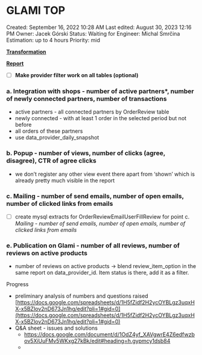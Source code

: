 # GLAMI TOP

Created: September 16, 2022 10:28 AM
Last edited: August 30, 2023 12:16 PM
Owner: Jacek Górski
Status: Waiting for
Engineer: Michal Smrčina
Estimation: up to 4 hours
Priority: mid

[](https://docs.google.com/document/d/1Z5tp5uvs-I4HQOSg93RQOsooHji3qxQU9YnPrnePMws/edit#)

**[Transformation](https://connection.keboola.com/admin/projects/1828/transformations-v2/keboola.snowflake-transformation/727206654)**

[**Report**](https://tableau.glami.info/#/views/Reviewsdashboard/Reviewsdashboard)

- [ ]  **Make provider filter work on all tables (optional)**

### a. Integration with shops - number of active partners*, number of newly connected partners, number of transactions

- active partners - all connected partners by OrderReview table
- newly connected - with at least 1 order in the selected period but not before
- all orders of these partners
- use data_provider_daily_snapshot

### b. Popup - number of views, number of clicks (agree, disagree), CTR of agree clicks

- we don’t register any other view event there apart from ‘shown’ which is already pretty much visible in the report

### c. Mailing - number of send emails, number of open emails, number of clicked links from emails

- [ ]  create mysql extracts for OrderReviewEmailUserFillReview for point c. *Mailing - number of send emails, number of open emails, number of clicked links from emails*

### e. Publication on Glami - number of all reviews, number of reviews on active products

- number of reviews on active products → blend review_item_option in the same report on data_provider_id. Item status is there, add it as a filter.

Progress
- preliminary analysis of numbers and questions raised [https://docs.google.com/spreadsheets/d/1H5fZidf2H2ycOYBLgz3uqxHX-x5BZlov2nD673Jn1hg/edit?pli=1#gid=0](https://docs.google.com/spreadsheets/d/1H5fZidf2H2ycOYBLgz3uqxHX-x5BZlov2nD673Jn1hg/edit?pli=1#gid=0)
- Q&A sheet - issues and solutions
    - https://docs.google.com/document/d/1OdZ4yf_XAVgwrE4Z6edfwzbov5XiUuFMv5WKxg27kBk/edit#heading=h.gypmcy1dsb84
    -